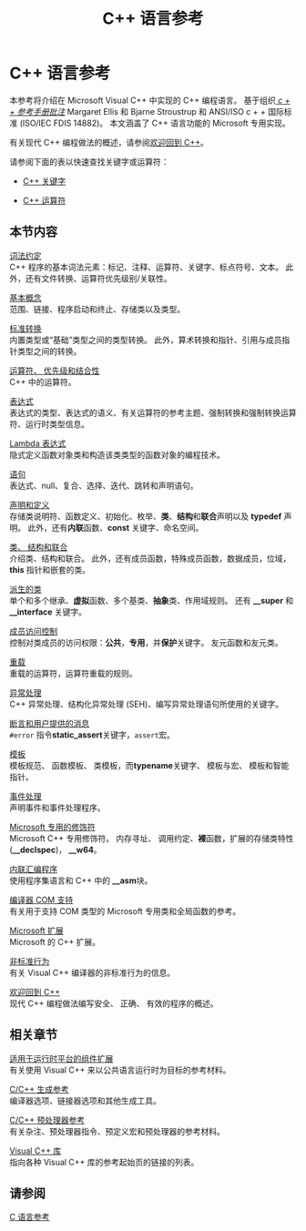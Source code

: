 ﻿---
title: C++ 语言参考
ms.custom: index-page
ms.date: 11/04/2016
helpviewer_keywords:
- language reference
- C++, language reference
- language reference, Visual C++
- Visual C++, language reference
ms.assetid: 4be9cacb-c862-4391-894a-3a118c9c93ce
ms.openlocfilehash: 4d184e70e6a7284d07e706ce8b8c247c96442750
ms.sourcegitcommit: cce52b2232b94ce8fd8135155b86e2d38a4e4562
ms.translationtype: MT
ms.contentlocale: zh-CN
ms.lasthandoff: 01/04/2019
ms.locfileid: "54031260"
---
# <a name="c-language-reference"></a>C++ 语言参考

本参考将介绍在 Microsoft Visual C++ 中实现的 C++ 编程语言。 基于组织[ *c + + 参考手册批注*](http://www.stroustrup.com/arm.html) Margaret Ellis 和 Bjarne Stroustrup 和 ANSI/ISO c + + 国际标准 (ISO/IEC FDIS 14882)。 本文涵盖了 C++ 语言功能的 Microsoft 专用实现。

有关现代 C++ 编程做法的概述，请参阅[欢迎回到 C++](welcome-back-to-cpp-modern-cpp.md)。

请参阅下面的表以快速查找关键字或运算符：

- [C++ 关键字](../cpp/keywords-cpp.md)

- [C++ 运算符](../cpp/cpp-built-in-operators-precedence-and-associativity.md)

## <a name="in-this-section"></a>本节内容

[词法约定](../cpp/lexical-conventions.md)<br/>
C++ 程序的基本词法元素：标记、注释、运算符、关键字、标点符号、文本。 此外，还有文件转换、运算符优先级别/关联性。

[基本概念](../cpp/basic-concepts-cpp.md)<br/>
范围、链接、程序启动和终止、存储类以及类型。

[标准转换](../cpp/standard-conversions.md)<br/>
内置类型或“基础”类型之间的类型转换。 此外，算术转换和指针、引用与成员指针类型之间的转换。

[运算符、 优先级和结合性](../cpp/cpp-built-in-operators-precedence-and-associativity.md)<br/>
C++ 中的运算符。

[表达式](../cpp/expressions-cpp.md)<br/>
表达式的类型、表达式的语义、有关运算符的参考主题、强制转换和强制转换运算符、运行时类型信息。

[Lambda 表达式](../cpp/lambda-expressions-in-cpp.md)<br/>
隐式定义函数对象类和构造该类类型的函数对象的编程技术。

[语句](../cpp/statements-cpp.md)<br/>
表达式、null、复合、选择、迭代、跳转和声明语句。

[声明和定义](declarations-and-definitions-cpp.md)<br/>
存储类说明符、函数定义、初始化、枚举、**类**、**结构**和**联合**声明以及 **typedef** 声明。 此外，还有**内联**函数、**const** 关键字、命名空间。

[类、 结构和联合](../cpp/classes-and-structs-cpp.md)<br/>
介绍类、结构和联合。 此外，还有成员函数，特殊成员函数，数据成员，位域，**this** 指针和嵌套的类。

[派生的类](../cpp/inheritance-cpp.md)<br/>
单个和多个继承、**虚拟**函数、多个基类、**抽象**类、作用域规则。 还有 **__super** 和 **__interface** 关键字。

[成员访问控制](../cpp/member-access-control-cpp.md)<br/>
控制对类成员的访问权限：**公共**，**专用**，并**保护**关键字。 友元函数和友元类。

[重载](operator-overloading.md)<br/>
重载的运算符，运算符重载的规则。

[异常处理](../cpp/exception-handling-in-visual-cpp.md)<br/>
C++ 异常处理、结构化异常处理 (SEH)、编写异常处理语句所使用的关键字。

[断言和用户提供的消息](../cpp/assertion-and-user-supplied-messages-cpp.md)<br/>
`#error` 指令**static_assert**关键字，`assert`宏。

[模板](../cpp/templates-cpp.md)<br/>
模板规范、 函数模板、 类模板，而**typename**关键字、 模板与宏、 模板和智能指针。

[事件处理](../cpp/event-handling.md)<br/>
声明事件和事件处理程序。

[Microsoft 专用的修饰符](../cpp/microsoft-specific-modifiers.md)<br/>
Microsoft C++ 专用修饰符。 内存寻址、 调用约定、**裸**函数，扩展的存储类特性 (**__declspec**)， **__w64**。

[内联汇编程序](../assembler/inline/inline-assembler.md)<br/>
使用程序集语言和 C++ 中的 **__asm**块。

[编译器 COM 支持](../cpp/compiler-com-support.md)<br/>
有关用于支持 COM 类型的 Microsoft 专用类和全局函数的参考。

[Microsoft 扩展](../cpp/microsoft-extensions.md)<br/>
Microsoft 的 C++ 扩展。

[非标准行为](../cpp/nonstandard-behavior.md)<br/>
有关 Visual C++ 编译器的非标准行为的信息。

[欢迎回到 C++](welcome-back-to-cpp-modern-cpp.md)<br/>
现代 C++ 编程做法编写安全、 正确、 有效的程序的概述。

## <a name="related-sections"></a>相关章节

[适用于运行时平台的组件扩展](../windows/component-extensions-for-runtime-platforms.md)<br/>
有关使用 Visual C++ 来以公共语言运行时为目标的参考材料。

[C/C++ 生成参考](../build/reference/c-cpp-building-reference.md)<br/>
编译器选项、链接器选项和其他生成工具。

[C/C++ 预处理器参考](../preprocessor/c-cpp-preprocessor-reference.md)<br/>
有关杂注、预处理器指令、预定义宏和预处理器的参考材料。

[Visual C++ 库](../standard-library/cpp-standard-library-reference.md)<br/>
指向各种 Visual C++ 库的参考起始页的链接的列表。

## <a name="see-also"></a>请参阅

[C 语言参考](../c-language/c-language-reference.md)
